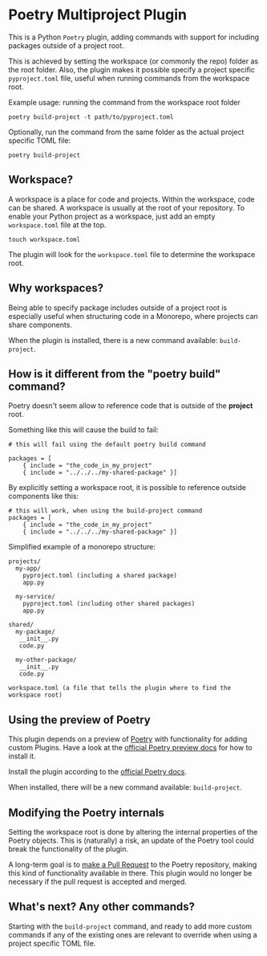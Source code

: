 # Poetry Multiproject Plugin

This is a Python `Poetry` plugin, adding commands with support for including packages outside of a project root.

This is achieved by setting the workspace (or commonly the repo) folder as the root folder.
Also, the plugin makes it possible specify a project specific `pyproject.toml` file,
useful when running commands from the workspace root.

Example usage:
running the command from the workspace root folder

``` shell
poetry build-project -t path/to/pyproject.toml
```

Optionally, run the command from the same folder as the actual project specific TOML file:

``` shell
poetry build-project
```

## Workspace?
A workspace is a place for code and projects. Within the workspace, code can be shared. A workspace is usually at the root
of your repository. To enable your Python project as a workspace, just add an empty `workspace.toml` file at the top.

``` shell
touch workspace.toml
```

The plugin will look for the `workspace.toml` file to determine the workspace root.


## Why workspaces?
Being able to specify package includes outside of a project root is especially
useful when structuring code in a Monorepo, where projects can share components.

When the plugin is installed, there is a new command available: `build-project`.

## How is it different from the "poetry build" command?
Poetry doesn't seem allow to reference code that is outside of the __project__ root.

Something like this will cause the build to fail:

``` shell
# this will fail using the default poetry build command

packages = [
    { include = "the_code_in_my_project"
    { include = "../../../my-shared-package" }]
```

By explicitly setting a workspace root, it is possible to reference outside components like this:

``` shell
# this will work, when using the build-project command
packages = [
    { include = "the_code_in_my_project"
    { include = "../../../my-shared-package" }]

```

Simplified example of a monorepo structure:

``` shell
projects/
  my-app/
    pyproject.toml (including a shared package)
    app.py

  my-service/
    pyproject.toml (including other shared packages)
    app.py

shared/
  my-package/
   __init__.py
   code.py

  my-other-package/
   __init__.py
   code.py

workspace.toml (a file that tells the plugin where to find the workspace root)
```

## Using the preview of Poetry
This plugin depends on a preview of [Poetry](https://python-poetry.org/) with functionality for adding custom Plugins.
Have a look at the [official Poetry preview docs](https://python-poetry.org/docs/master/) for how to install it.

Install the plugin according to the [official Poetry docs](https://python-poetry.org/docs/master/cli/#plugin).

When installed, there will be a new command available: `build-project`.


## Modifying the Poetry internals
Setting the workspace root is done by altering the internal properties of the Poetry objects.
This is (naturally) a risk, an update of the Poetry tool could break the functionality of the plugin.

A long-term goal is to [make a Pull Request](https://github.com/python-poetry/poetry-core/pull/273) to the Poetry repository,
making this kind of functionality available in there. This plugin would no longer be necessary if the pull request is accepted and merged.

## What's next? Any other commands?
Starting with the `build-project` command, and ready to add more custom commands
if any of the existing ones are relevant to override when using a project specific TOML file.

